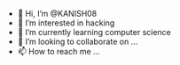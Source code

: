 - 👋 Hi, I’m @KANISH08
- 👀 I’m interested in hacking
- 🌱 I’m currently learning computer science
- 💞️ I’m looking to collaborate on ...
- 📫 How to reach me ...

<!---
KANISH08/KANISH08 is a ✨ special ✨ repository because its `README.md` (this file) appears on your GitHub profile.
You can click the Preview link to take a look at your changes.
--->
